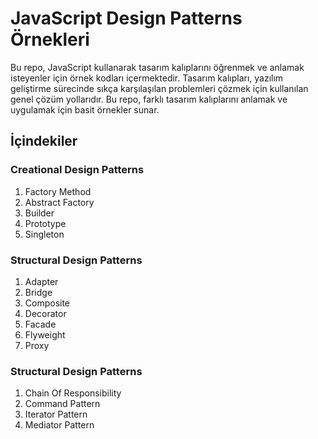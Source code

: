 # JavaScript Design Patterns Örnekleri

Bu repo, JavaScript kullanarak tasarım kalıplarını öğrenmek ve anlamak isteyenler için örnek kodları içermektedir. Tasarım kalıpları, yazılım geliştirme sürecinde sıkça karşılaşılan problemleri çözmek için kullanılan genel çözüm yollarıdır. Bu repo, farklı tasarım kalıplarını anlamak ve uygulamak için basit örnekler sunar.

## İçindekiler

### Creational Design Patterns

1. Factory Method
2. Abstract Factory
3. Builder
4. Prototype
5. Singleton

### Structural Design Patterns

1. Adapter
2. Bridge
3. Composite
4. Decorator
5. Facade
6. Flyweight
7. Proxy

### Structural Design Patterns

1. Chain Of Responsibility
2. Command Pattern
3. Iterator Pattern
4. Mediator Pattern

